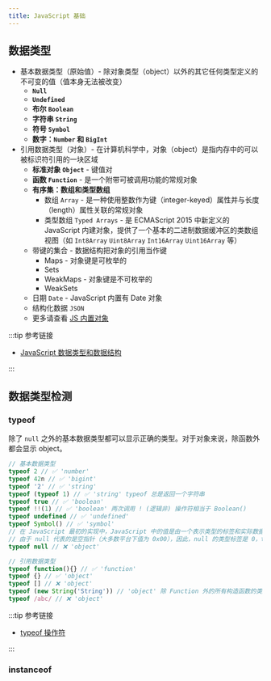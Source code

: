 ```yaml
---
title: JavaScript 基础
---
```


## 数据类型

- 基本数据类型（原始值）- 除对象类型（object）以外的其它任何类型定义的不可变的值（值本身无法被改变）
  - **`Null`**
  - **`Undefined`**
  - **布尔 `Boolean`**
  - **字符串 `String`**
  - **符号 `Symbol`**
  - **数字：`Number` 和 `BigInt`**
- 引用数据类型（对象）- 在计算机科学中，对象（object）是指内存中的可以被标识符引用的一块区域
  - **标准对象 `Object`** - 键值对
  - **函数 `Function`** - 是一个附带可被调用功能的常规对象
  - **有序集：数组和类型数组**
    - 数组 `Array` - 是一种使用整数作为键（integer-keyed）属性并与长度（length）属性关联的常规对象
    - 类型数组 `Typed Arrays` - 是 ECMAScript 2015 中新定义的 JavaScript 内建对象，提供了一个基本的二进制数据缓冲区的类数组视图（如 `Int8Array` `Uint8Array` `Int16Array` `Uint16Array` 等）
  - 带键的集合 - 数据结构把对象的引用当作键
    - Maps - 对象键是可枚举的
    - Sets
    - WeakMaps - 对象键是不可枚举的
    - WeakSets
  - 日期 `Date` - JavaScript 内置有 Date 对象
  - 结构化数据 `JSON`
  - 更多请查看 [JS 内置对象](https://developer.mozilla.org/zh-CN/docs/Web/JavaScript/Reference/Global_Objects)

:::tip 参考链接

- [JavaScript 数据类型和数据结构](https://developer.mozilla.org/zh-CN/docs/Web/JavaScript/Data_structures)

:::

## 数据类型检测

### typeof

除了 `null` 之外的基本数据类型都可以显示正确的类型。对于对象来说，除函数外都会显示 object。

```js
// 基本数据类型
typeof 2 // ✅ 'number'
typeof 42n // ✅ 'bigint'
typeof '2' // ✅ 'string'
typeof (typeof 1) // ✅ 'string' typeof 总是返回一个字符串
typeof true // ✅ 'boolean'
typeof !!(1) // ✅ 'boolean' 两次调用 ! (逻辑非) 操作符相当于 Boolean()
typeof undefined // ✅ 'undefined'
typeof Symbol() // ✅ 'symbol'
// 在 JavaScript 最初的实现中，JavaScript 中的值是由一个表示类型的标签和实际数据值表示的。对象的类型标签是 0。
// 由于 null 代表的是空指针（大多数平台下值为 0x00），因此，null 的类型标签是 0，typeof null 也因此返回 "object"。
typeof null // ❌ 'object'

// 引用数据类型
typeof function(){} // ✅ 'function'
typeof {} // ✅ 'object'
typeof [] // ❌ 'object'
typeof (new String('String')) // 'object' 除 Function 外的所有构造函数的类型都是 'object'
typeof /abc/ // ❌ 'object'
```

:::tip 参考链接

- [typeof 操作符](https://developer.mozilla.org/zh-CN/docs/Web/JavaScript/Reference/Operators/typeof)

:::

### instanceof
